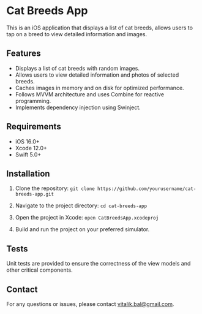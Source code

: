 # Cat Breeds App

This is an iOS application that displays a list of cat breeds, allows users to tap on a breed to view detailed information and images.

## Features

-	Displays a list of cat breeds with random images.
-	Allows users to view detailed information and photos of selected breeds.
-	Caches images in memory and on disk for optimized performance.
-	Follows MVVM architecture and uses Combine for reactive programming.
-	Implements dependency injection using Swinject.

## Requirements

-	iOS 16.0+
-	Xcode 12.0+
-	Swift 5.0+

## Installation

1.	Clone the repository:
`git clone https://github.com/yourusername/cat-breeds-app.git`

2.	Navigate to the project directory:
`cd cat-breeds-app`

3.	Open the project in Xcode:
`open CatBreedsApp.xcodeproj`

4.	Build and run the project on your preferred simulator.

## Tests

Unit tests are provided to ensure the correctness of the view models and other critical components.

## Contact

For any questions or issues, please contact vitalik.bal@gmail.com.

